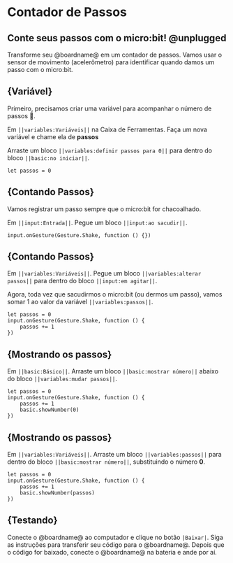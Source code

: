 # Contador de Passos

## Conte seus passos com o micro:bit! @unplugged

Transforme seu @boardname@ em um contador de passos. Vamos usar o sensor de movimento (acelerômetro) para identificar quando damos um passo com o micro:bit.

## {Variável}

Primeiro, precisamos criar uma variável para acompanhar o número de passos 🦶.

Em ``||variables:Variáveis||`` na Caixa de Ferramentas. Faça um nova variável e chame ela de **passos**

Arraste um bloco ``||variables:definir passos para 0||`` para dentro do bloco ``||basic:no iniciar||``.

```blocks
let passos = 0
```

## {Contando Passos}

Vamos registrar um passo sempre que o micro:bit for chacoalhado. 

Em ``||input:Entrada||``. Pegue um bloco ``||input:ao sacudir||``.

```blocks
input.onGesture(Gesture.Shake, function () {})
```

## {Contando Passos}

Em ``||variables:Variáveis||``. Pegue um bloco ``||variables:alterar passos||`` para dentro do bloco ``||input:em agitar||``. 

Agora, toda vez que sacudirmos o micro:bit (ou dermos um passo), vamos somar 1 ao valor da variável ``||variables:passos||``.

```blocks
let passos = 0
input.onGesture(Gesture.Shake, function () {
    passos += 1
})
```

## {Mostrando os passos}

Em ``||basic:Básico||``. Arraste um bloco ``||basic:mostrar número||`` abaixo do bloco ``||variables:mudar passos||``.

```blocks
let passos = 0
input.onGesture(Gesture.Shake, function () {
    passos += 1
    basic.showNumber(0)
})
```

## {Mostrando os passos}

Em ``||variables:Variáveis||``. Arraste um bloco ``||variables:passos||`` para dentro do bloco ``||basic:mostrar número||``, substituindo o número **0**.

```blocks
let passos = 0
input.onGesture(Gesture.Shake, function () {
    passos += 1
    basic.showNumber(passos)
})
```

## {Testando}

Conecte o @boardname@ ao computador e clique no botão ``|Baixar|``. Siga as instruções para transferir seu código para o @boardname@. Depois que o código for baixado, conecte o @boardname@ na bateria e ande por aí.